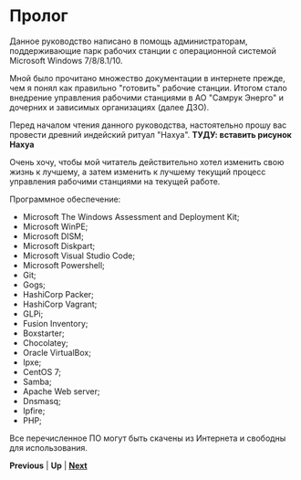 # Пролог

Данное руководство написано в помощь администраторам, поддерживающие парк рабочих станции с операционной системой Microsoft Windows 7/8/8.1/10.

Мной было прочитано множество документации в интернете прежде, чем я понял как правильно "готовить" рабочие станции. Итогом стало внедрение управления рабочими станциями в АО "Самрук Энерго" и дочерних и зависимых организациях (далее ДЗО).

Перед началом чтения данного руководства, настоятельно прошу вас провести древний индейский ритуал "Нахуа". 
**ТУДУ: вставить рисунок Нахуа**

Очень хочу, чтобы мой читатель действительно хотел изменить свою жизнь к лучшему, а затем изменить к лучшему текущий процесс управления рабочими станциями на текущей работе.

Программное обеспечение:

* Microsoft The Windows Assessment and Deployment Kit;
* Microsoft WinPE;
* Microsoft DISM;
* Microsoft Diskpart;
* Microsoft Visual Studio Code;
* Microsoft Powershell;
* Git;
* Gogs;
* HashiCorp Packer;
* HashiCorp Vagrant;
* GLPi;
* Fusion Inventory;
* Boxstarter;
* Chocolatey;
* Oracle VirtualBox;
* Ipxe;
* CentOS 7;
* Samba;
* Apache Web server;
* Dnsmasq;
* Ipfire;
* PHP;

Все перечисленное ПО могут быть скачены из Интернета и свободны для использования.

**Previous** | **Up** | **[Next](./objectives.markdown)**